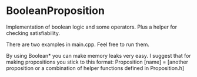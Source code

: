 # BooleanProposition
Implementation of boolean logic and some operators. Plus a helper for checking satisfiability.

There are two examples in main.cpp. Feel free to run them.

By using Boolean* you can make memory leaks very easy. I suggest that for making propositions you stick to this format:
Proposition [name] = [another proposition or a combination of helper functions defined in Proposition.h]
